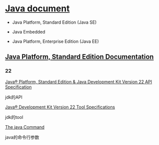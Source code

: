 # [Java document](https://docs.oracle.com/en/java/)

- Java Platform, Standard Edition (Java SE)

- Java Embedded

- Java Platform, Enterprise Edition (Java EE)



## [Java Platform, Standard Edition Documentation](https://docs.oracle.com/en/java/javase/) 

### 22

[Java® Platform, Standard Edition & Java Development Kit Version 22 API Specification](https://docs.oracle.com/en/java/javase/22/docs/api/index.html) 

jdk的API

[Java® Development Kit Version 22 Tool Specifications](https://docs.oracle.com/en/java/javase/22/docs/specs/man/)

jdk的tool

[The java Command](https://docs.oracle.com/en/java/javase/22/docs/specs/man/java.html)

java的命令行参数

